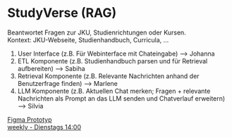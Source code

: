 # StudyVerse (RAG)
Beantwortet Fragen zur JKU, Studienrichtungen oder Kursen.   
Kontext: JKU-Webseite, Studienhandbuch, Curricula, …  

1. User Interface (z.B. Für Webinterface mit Chateingabe) --> Johanna  
2. ETL Komponente (z.B. Studienhandbuch parsen und für Retrieval aufbereiten) --> Sabiha
3. Retrieval Komponente (z.B. Relevante Nachrichten anhand der Benutzerfrage finden) --> Marlene
4. LLM Komponente (z.B. Aktuellen Chat merken; Fragen + relevante Nachrichten als Prompt an das LLM senden und Chatverlauf erweitern) --> Silvia
  
[Figma Prototyp](https://www.figma.com/design/uTokxSX0O6d765v8ZwYtTI/STUDYverse-aktuell?node-id=66-916&p=f&t=iqx1N1wW5LkpCcbu-0)  
[weekly - Dienstags 14:00](https://jku.zoom.us/j/92197402897?pwd=41cmjlSR6S64oAqpvEmRWyhW36d75D.1)  
